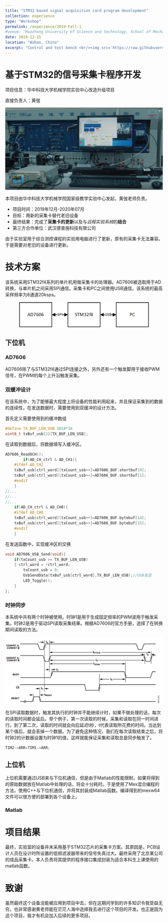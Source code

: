 ```yaml
---
title: "STM32 based signal acquisition card program development"
collection: experience
type: "Workshop"
permalink: /experience/2019-Fall-1
#venue: "Huazhong University of Science and technology, School of Mechanical Science & Engineering"
date: 2019-12-15
location: "Wuhan, China"
excerpt: "Control and test bench <br/><img src='https://raw.githubusercontent.com/ShiMiaohui0426/ShiMiaohui0426.github.io/master/_experience/2019-Fall-1/DRE01.jpg'>"
---
```


# 基于STM32的信号采集卡程序开发

项目信息：华中科技大学机械学院实验中心改造升级项目

直接负责人：黄弢

<center>

![DRE01.jpg](https://raw.githubusercontent.com/ShiMiaohui0426/ShiMiaohui0426.github.io/master/_experience/2019-Fall-1/DRE01.jpg)

</center>
本项目由华中科技大学机械学院国家级教学实验中心发起，黄弢老师负责。

- 项目时间：2019年12月-2020年07月
- 目标：用新的采集卡替代老旧设备
- 最终结果：完成了**采集卡的更新**以及与*远程实验系统*的**结合**
- 第三方合作单位：武汉德普施科技有限公司

由于实验室用于综合测控课程的实验用电脑进行了更新，原有的采集卡无法兼容。于是需要对老旧的设备进行更新。

# 技术方案

该系统采用STM32f4系列的单片机用做采集卡的处理器。AD7606被选取用于AD转换，与单片机之间采用SPI通信。采集卡和PC之间使用USB通信。该系统的最高采样频率为8通道20ksps。
<center>

![Untitled](https://raw.githubusercontent.com/ShiMiaohui0426/ShiMiaohui0426.github.io/master/_experience/2019-Fall-1/Untitled.png)

</center>

## 下位机

### AD7606

AD7606除了与STM32f4通过SPI连接之外，另外还有一个触发脚用于接收PWM信号，在PWM的每个上升沿触发采集。

### 双缓冲设计

在该系统中，为了能够最大程度上将设备的性能利用起来，并且保证采集到的数据的连续性，在发送数据时，需要使用到双缓冲的设计方法。

首先定义需要使用到的缓冲数组

```c
#define TX_BUF_LEN_USB 1024*16
uint8_t txBuf_usb[2][TX_BUF_LEN_USB];
```

在读取到数据后，将数据填写入缓冲区。

```c
AD7606_Read8CH();	
		if(AD_CH_ctrl & AD_CH1){
	#ifdef AD_CH1
	txBuf_usb[ctrl_word][txCount_usb++]=AD7606_BUF.shortbuf[0];
	txBuf_usb[ctrl_word][txCount_usb++]=AD7606_BUF.shortbuf[1];
	#endif
	}
//... 
//...
//...
	if(AD_CH_ctrl & AD_CH8){
	#ifdef AD_CH8
	txBuf_usb[ctrl_word][txCount_usb++]=AD7606_BUF.bytebuf[14];
	txBuf_usb[ctrl_word][txCount_usb++]=AD7606_BUF.bytebuf[15];	
	#endif
	}
```

在发送函数中，实现缓冲区的交换

```c
void AD7606_USB_Send(void){
	if(txCount_usb >= TX_BUF_LEN_USB)
	{ ctrl_word = !ctrl_word;
		txCount_usb = 0;
		UsbSendData(txBuf_usb[ctrl_word],TX_BUF_LEN_USB);//USB发送
		LED_Toggle();
	}
};
```

### 时钟同步

本系统中共有两个时钟被使用。时钟1是用于生成固定频率的PWM波用于触发采集。时钟2是用于驱动SPI读取采集结果。根据AD7606的官方手册，选择了在转换期间读取的方法。
<center>

![Untitled ](https://raw.githubusercontent.com/ShiMiaohui0426/ShiMiaohui0426.github.io/master/_experience/2019-Fall-1/Untitled%201.png )

</center>
在SPI读取数据时，触发其执行的时钟并不能继续计时，如果不做处理的话，每次的读取时间都会延后。举个例子，第一次读取的时候，采集和读取在同一时间进行。到了第二次，读取的时间就会向后延迟t秒，t代表读取所花费的时间。当达到某个值后，就会丢掉一个数据。为了避免这种情况，我们在每次读取结束之后，将时钟2的计数器设置为时钟1的值，这样就能保证采集和读取总是同步触发了。

```c
TIM2->ARR=TIM1->ARR;
```

## 上位机

上位机需要通过USB来与下位机通信，但是由于Matlab的性能限制，如果将得到的原始数据放在Matlab中处理的话，将会十分耗时。于是使用了Mex混合编程的方法，使用C++与下位机通信，并将其封装成Matlab函数。编译得到的mexw64文件可以很方便的部署到各个设备上。

### Matlab



# 项目结果

最终，实验室的设备并未采用基于STM32芯片的采集卡方案。其原因是，PCB设计人员在设计时所设置的低频滤波器带来的信号失真过大。最终采用了北京某公司的成品采集卡。本人负责将其提供的程序接口集成封装为适合本科生上课使用的matlab函数。

# 致谢

虽然最终这个设备没能被应用到项目中去，但在这期间学到的许多知识令我受益无穷。也非常感谢黄老师能在茫茫人海中选择我去进行这个项目的开发。也正是因为这个项目，我才有机会加入后续的更多项目。
